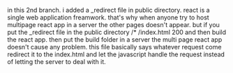 in this 2nd branch. i added a _redirect file in public directory. react is a single web application freamwork. that's why when anyone try to host multipage react app in a server the other pages doesn't appear. but if you put the _redirect file in the public directory /* /index.html 200 and then build the react app. then put the build folder in a server the multi page react app doesn't cause any problem. this file basically says whatever request come redirect it to the index.html and let the javascript handle the request instead of letting the server to deal with it. 
